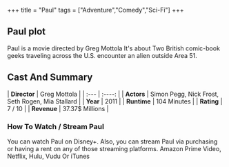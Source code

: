 +++
title = "Paul"
tags = ["Adventure","Comedy","Sci-Fi"]
+++
## Paul plot
Paul is a movie directed by Greg Mottola It's about Two British comic-book geeks traveling across the U.S. encounter an alien outside Area 51.
## Cast And Summary
| **Director**      | Greg Mottola |
    | :---        |    :----:   |
    |  **Actors** | Simon Pegg, Nick Frost, Seth Rogen, Mia Stallard |
    | **Year**   | 2011    |
    |  **Runtime** | 104 Minutes |
    |  **Rating** | 7 / 10 | 
    |  **Revenue** | 37.37$ Millions |
### How To Watch / Stream Paul
You can watch Paul on Disney+.
Also, you can stream Paul via purchasing or having a rent on any of those streaming platforms.
Amazon Prime Video, Netflix, Hulu, Vudu Or iTunes